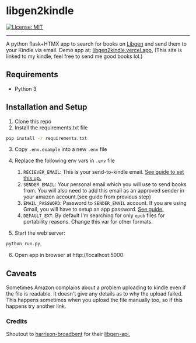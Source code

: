 # libgen2kindle
[![License: MIT](https://img.shields.io/badge/License-MIT-yellow.svg)](https://opensource.org/licenses/MIT)

----
A python flask+HTMX app to search for books on [Libgen](libgen.is) and send them to your Kindle via email.
Demo app at: [libgen2kindle.vercel.app](https://libgen2kindle.vercel.app), (This site is linked to my kindle, feel free to send me good books lol.)

## Requirements

* Python 3

## Installation and Setup

1. Clone this repo
2. Install the requirements.txt file
 ```bash
 pip install -r requirements.txt
 ```
3. Copy `.env.example` into a new `.env` file
4. Replace the following env vars in `.env` file
    1.  `RECIEVER_EMAIL`: This is your send-to-kindle email. [See guide to set this up.](https://www.amazon.com/sendtokindle/email)
    2. `SENDER_EMAIL`: Your personal email which you will use to send books from. You will also need to add this email as an approved sender in your amazon account.(see guide from previous step)
    3. `EMAIL_PASSWORD`: Password to `SENDER_EMAIL` account. If you are using Gmail, you will have to setup an app password. [See guide.](https://support.google.com/mail/answer/185833?hl=en)
    4. `DEFAULT_EXT`: By default I'm searching for only `epub` files for portability reasons. Change this var for other formats.
    
5. Start the web server:
  ```bash
  python run.py
  ```
6. Open app in browser at http://localhost:5000


## Caveats

Sometimes Amazon complains about a problem uploading to kindle even if the file is readable. It doesn't give any details as to why the upload failed. This happens sometimes when you upload the file manually too, so if this happens try another link.


### Credits

 Shoutout to [harrison-broadbent](https://github.com/harrison-broadbent) for their [libgen-api.](https://github.com/harrison-broadbent)